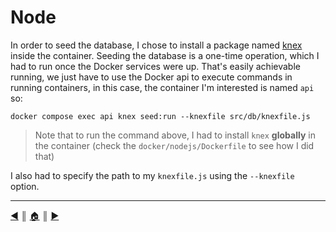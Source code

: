 # Node
In order to seed the database, I chose to install a package named [knex](https://knexjs.org/) inside the container. Seeding the database is a one-time operation, which I had to run once the Docker services were up. That's easily achievable running, we just have to use the Docker api to execute commands in running containers, in this case, the container I'm interested is named `api` so:
```
docker compose exec api knex seed:run --knexfile src/db/knexfile.js
```

> Note that to run the command above, I had to install `knex` **globally** in the container (check the `docker/nodejs/Dockerfile` to see how I did that)

I also had to specify the path to my `knexfile.js` using the `--knexfile` option.

---
[:arrow_backward:][back] ║ [:house:][home] ║ [:arrow_forward:][next]

<!-- navigation -->
[home]: ../README.md
[back]: ../README.md
[next]: ./restful.md